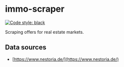 # immo-scraper
[![Code style: black](https://img.shields.io/badge/code%20style-black-000000.svg)](https://github.com/python/black)

Scraping offers for real estate markets.

## Data sources

* [https://www.nestoria.de/](https://www.nestoria.de/)
